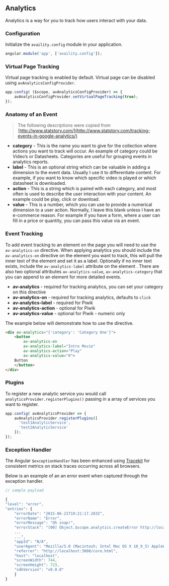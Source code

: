 ## Analytics

Analytics is a way for you to track how users interact with your data. 

### Configuration

Initialize the `availity.config` module in your application. 

```javascript
angular.module('app', ['availity.config']);
```

### Virtual Page Tracking

Virtual page tracking is enabled by default.  Virtual page can be disabled using `avAnalyticsConfigProvider`.

```javascript
app.config( ($scope, avAnalyticsConfigProvider) => {
    avAnalyticsConfigProvider.setVirtualPageTracking(true);
});
```

### Anatomy of an Event

> The following descriptions were copied from [http://www.statstory.com/](http://www.statstory.com/tracking-events-in-google-analytics/)

* **category** - This is the name you want to give for the collection where actions you want to track will occur. An example of category could be Video’s or Datasheets.  Categories are useful for grouping events in analytics reports.
* **label** - This is an optional string which can be valuable in adding a dimension to the event data. Usually I use it to differentiate content. For example, if you want to know which specific video is played or which datasheet is downloaded.
* **action** - This is a string which is paired with each category, and most often is used to describe the user interaction with your content. An example could be play, click or download.
* **value** - This is a number, which you can use to provide a numerical dimension to a user action. Normally, I leave this blank unless I have an e-commerce reason. For example if you have a form, where a user can fill in a price or quantity, you can pass this value via an event.

### Event Tracking

To add event tracking to an element on the page you will need to use the `av-analytics-on` directive. When applying analytics  you should include the `av-analytics-on` directive on the element you want to track, this will pull the inner text of the element and set it as a label. Optionally if no inner text exists, include the `av-analytics-label` attribute on the element . There are also two optional attributes `av-analytics-value`, `av-analytics-category` that you can append to an element for more detailed events.

* **av-analytics** - required for tracking analytics, you can set your category on this directive
* **av-analytics-on** - required for tracking analytics, defaults to `click`
* **av-analytics-label** - required for Piwik
* **av-analytics-action** - optional for Piwik
* **av-analytics-value** - optional for Piwik - numeric only

The example below will demonstrate how to use the directive. 

```html
<div av-analytics="{'category': 'Category One'}">
    <button
        av-analytics-on
        av-analytics-label="Intro Movie"
        av-analytics-action="Play"
        av-analytics-value="0">
    Button
    </button>
</div>
```

### Plugins

To register a new analytic service you would call `analyticsProvider.registerPlugins()` passing in a array of services you want to register.

```javascript
app.config( avAnalyticsProvider => {
    avAnalyticsProvider.registerPlugins([
      'test1AnalyticService',
      'test2AnalyticService'
    ]);
});
```

### Exception Handler

The Angular `$exceptionHandler` has been enhanced using [Tracekit](https://github.com/csnover/TraceKit) for consistent metrics on stack traces occurring across all browsers.

Below is an example of an an error event when captured through the exception handler.

```javascript
// sample payload

{
"level": "error",
"entries": {
    "errorDate": "2015-06-21T19:21:17.283Z",
    "errorName": "Error",
    "errorMessage": "Oh snap!",
    "errorStack": "[00] Object.$scope.analytics.createError http://localhost:3000/js/docs-demos.js:46:15\n[01] Parser.functionCall http://
    ...
    ...",
    "appId": "N/A",
    "userAgent": "Mozilla/5.0 (Macintosh; Intel Mac OS X 10_9_5) AppleWebKit/537.36 (KHTML, like Gecko) Chrome/43.0.2357.81 Safari/537.36",
    "referrer": "http://localhost:3000/core.html",
    "host": "localhost",
    "screenWidth": 744,
    "screenHeight": 723,
    "sdkVersion": "v0.0.0"
    }
}

```
